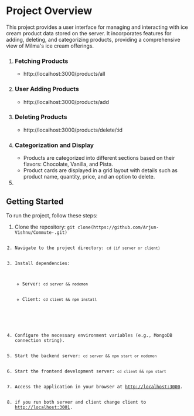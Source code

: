 <h1>Project Overview</h1>
<p> This project provides a user interface for managing and interacting with ice cream product data stored on the server. It incorporates features for adding, deleting, and categorizing products, providing a comprehensive view of Milma's ice cream offerings.</h2>
<ol>
  
  <li>
     <h3>Fetching Products</h3>
    <ul>
    <li>http://localhost:3000/products/all</li>
    </ul>
   
  </li>
  <li>
    <h3>User Adding Products</h3>
    <ul>
      <li>http://localhost:3000/products/add</li>
    </ul>
  </li>
  <li>
    <h3>Deleting Products</h3>
    <ul>
      <li>http://localhost:3000/products/delete/:id</li>
    </ul>
  </li>
  <li>
    <h3>Categorization and Display</h3>
    <ul>
      <li>Products are categorized into different sections based on their flavors: Chocolate, Vanilla, and Pista.</li>
      <li>Product cards are displayed in a grid layout with details such as product name, quantity, price, and an option to delete.</li>
    </ul>
  </li>
  <li>
</ol>
<h2>Getting Started</h2>
<p>To run the project, follow these steps:</p>
<ol>
  <li>Clone the repository: <code>git clone(https://github.com/Arjun-Vishnu/Commute-.git)</li>
  <li>Navigate to the project directory: <code>cd (if server or client)</code></li>
  <li>Install dependencies:
    <ul>
      <li>Server: <code>cd server && nodemon</code></li>
      <li>Client: <code>cd client && npm install</code></li>
    </ul>
  </li>
  <li>Configure the necessary environment variables (e.g., MongoDB connection string).</li>
  <li>Start the backend server: <code>cd server && npm start or nodemon</code></li>
  <li>Start the frontend development server: <code>cd client && npm start</code></li>
  <li>Access the application in your browser at <a href="http://localhost:3000">http://localhost:3000</a>.</li>
   <li>if you run both server and client change client to <a href="http://localhost:3001">http://localhost:3001</a>.</li>
</ol>

